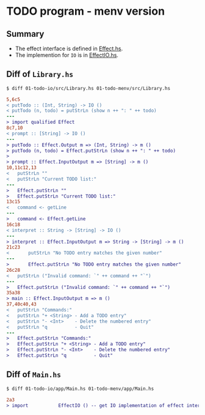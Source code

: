 # TODO program - menv version

## Summary
* The effect interface is defined in [Effect.hs](./src/Effect.hs).
* The implemention for `IO` is in [EffectIO.hs](./src/EffectIO.hs).

## Diff of `Library.hs`
```bash
$ diff 01-todo-io/src/Library.hs 01-todo-menv/src/Library.hs 
```

```diff
5,6c5
< putTodo :: (Int, String) -> IO ()
< putTodo (n, todo) = putStrLn (show n ++ ": " ++ todo)
---
> import qualified Effect
8c7,10
< prompt :: [String] -> IO ()
---
> putTodo :: Effect.Output m => (Int, String) -> m ()
> putTodo (n, todo) = Effect.putStrLn (show n ++ ": " ++ todo)
> 
> prompt :: Effect.InputOutput m => [String] -> m ()
10,11c12,13
<   putStrLn ""
<   putStrLn "Current TODO list:"
---
>   Effect.putStrLn ""
>   Effect.putStrLn "Current TODO list:"
13c15
<   command <- getLine
---
>   command <- Effect.getLine
16c18
< interpret :: String -> [String] -> IO ()
---
> interpret :: Effect.InputOutput m => String -> [String] -> m ()
21c23
<       putStrLn "No TODO entry matches the given number"
---
>       Effect.putStrLn "No TODO entry matches the given number"
26c28
<   putStrLn ("Invalid command: `" ++ command ++ "`")
---
>   Effect.putStrLn ("Invalid command: `" ++ command ++ "`")
35a38
> main :: Effect.InputOutput m => m ()
37,40c40,43
<   putStrLn "Commands:"
<   putStrLn "+ <String> - Add a TODO entry"
<   putStrLn "- <Int>    - Delete the numbered entry"
<   putStrLn "q          - Quit"
---
>   Effect.putStrLn "Commands:"
>   Effect.putStrLn "+ <String> - Add a TODO entry"
>   Effect.putStrLn "- <Int>    - Delete the numbered entry"
>   Effect.putStrLn "q          - Quit"
```

## Diff of `Main.hs`
```bash
$ diff 01-todo-io/app/Main.hs 01-todo-menv/app/Main.hs
```

```diff
2a3
> import           EffectIO () -- get IO implementation of effect interface
```
